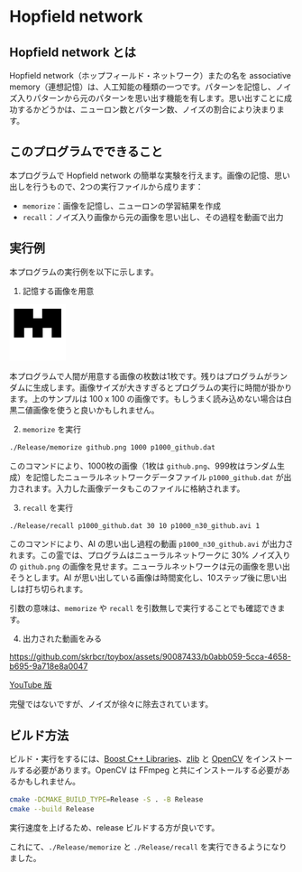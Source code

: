 # Hopfield network

## Hopfield network とは
Hopfield network（ホップフィールド・ネットワーク）またの名を associative memory（連想記憶）は、人工知能の種類の一つです。パターンを記憶し、ノイズ入りパターンから元のパターンを思い出す機能を有します。思い出すことに成功するかどうかは、ニューロン数とパターン数、ノイズの割合により決まります。

## このプログラムでできること
本プログラムで Hopfield network の簡単な実験を行えます。画像の記憶、思い出しを行うもので、2つの実行ファイルから成ります：

- `memorize`：画像を記憶し、ニューロンの学習結果を作成
- `recall`：ノイズ入り画像から元の画像を思い出し、その過程を動画で出力

## 実行例
本プログラムの実行例を以下に示します。

1. 記憶する画像を用意

![準備する画像の例](./github.png "github.png")

本プログラムで人間が用意する画像の枚数は1枚です。残りはプログラムがランダムに生成します。画像サイズが大きすぎるとプログラムの実行に時間が掛かります。上のサンプルは 100 x 100 の画像です。もしうまく読み込めない場合は白黒二値画像を使うと良いかもしれません。

2. `memorize` を実行

```bash
./Release/memorize github.png 1000 p1000_github.dat
```

このコマンドにより、1000枚の画像（1枚は `github.png`、999枚はランダム生成）を記憶したニューラルネットワークデータファイル `p1000_github.dat` が出力されます。入力した画像データもこのファイルに格納されます。

3. `recall` を実行

```bash
./Release/recall p1000_github.dat 30 10 p1000_n30_github.avi 1
```

このコマンドにより、AI の思い出し過程の動画 `p1000_n30_github.avi` が出力されます。この霊では、プログラムはニューラルネットワークに 30% ノイズ入りの `github.png` の画像を見せます。ニューラルネットワークは元の画像を思い出そうとします。AI が思い出している画像は時間変化し、10ステップ後に思い出しは打ち切られます。

引数の意味は、`memorize` や `recall` を引数無しで実行することでも確認できます。

4. 出力された動画をみる

https://github.com/skrbcr/toybox/assets/90087433/b0abb059-5cca-4658-b695-9a718e8a0047

[YouTube 版](https://youtu.be/UE2mZNWXd-A)

完璧ではないですが、ノイズが徐々に除去されています。

## ビルド方法

ビルド・実行をするには、[Boost C++ Libraries](https://www.boost.org/)、[zlib](https://www.zlib.net/) と [OpenCV](https://opencv.org/) をインストールする必要があります。OpenCV は FFmpeg と共にインストールする必要があるかもしれません。

```bash
cmake -DCMAKE_BUILD_TYPE=Release -S . -B Release
cmake --build Release
```

実行速度を上げるため、release ビルドする方が良いです。

これにて、`./Release/memorize` と `./Release/recall` を実行できるようになりました。

